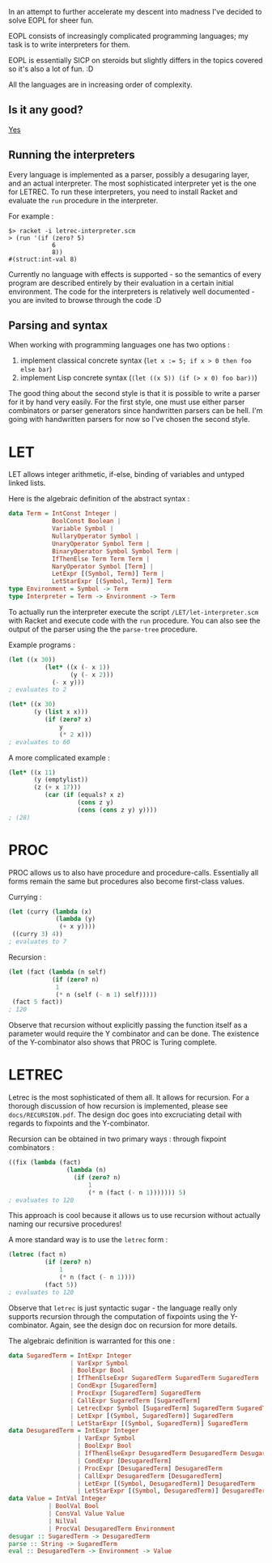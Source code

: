 In an attempt to further accelerate my descent into madness I've decided to solve EOPL for sheer fun.

EOPL consists of increasingly complicated programming languages; my task is to write interpreters for them. 

EOPL is essentially SICP on steroids but slightly differs in the topics covered so it's also a lot of fun. :D

All the languages are in increasing order of complexity. 

## Is it any good?

[Yes](https://news.ycombinator.com/item?id=3067434)

## Running the interpreters

Every language is implemented as a parser, possibly a desugaring layer, and an actual interpreter. The most sophisticated interpreter yet is the one for 
LETREC. To run these interpreters, you need to install Racket and evaluate the `run` procedure in the interpreter. 

For example :

```
$> racket -i letrec-interpreter.scm 
> (run '(if (zero? 5) 
            6
            8))
#(struct:int-val 8)
```

Currently no language with effects is supported - so the semantics of every program are described entirely by their evaluation in a certain initial environment. 
The code for the interpreters is relatively well documented - you are invited to browse through the code :D 

## Parsing and syntax

When working with programming languages one has two options : 

1. implement classical concrete syntax (`let x := 5; if x > 0 then foo else bar`)
2. implement Lisp concrete syntax (`(let ((x 5)) (if (> x 0) foo bar))`) 

The good thing about the second style is that it is possible to write a parser for it by hand very easily. 
For the first style, one must use either parser combinators or parser generators since handwritten parsers can be hell. 
I'm going with handwritten parsers for now so I've chosen the second style. 

# LET 

LET allows integer arithmetic, if-else, binding of variables and untyped linked lists. 

Here is the algebraic definition of the abstract syntax : 

```haskell
data Term = IntConst Integer | 
            BoolConst Boolean | 
            Variable Symbol |
            NullaryOperator Symbol |
            UnaryOperator Symbol Term |
            BinaryOperator Symbol Symbol Term |
            IfThenElse Term Term Term |
            NaryOperator Symbol [Term] |
            LetExpr [(Symbol, Term)] Term |
            LetStarExpr [(Symbol, Term)] Term 
type Environment = Symbol -> Term 
type Interpreter = Term -> Environment -> Term 
```

To actually run the interpreter execute the script `/LET/let-interpreter.scm` with Racket and execute code with the `run` procedure. You can also see the output of the parser using the the `parse-tree` procedure. 

Example programs : 

```scheme 
(let ((x 30))
          (let* ((x (- x 1))
                 (y (- x 2)))
            (- x y)))
; evaluates to 2
```

```scheme
(let* ((x 30)
       (y (list x x)))
          (if (zero? x)
              y
              (* 2 x)))
; evaluates to 60
```

A more complicated example :

```scheme
(let* ((x 11)
       (y (emptylist))
       (z (+ x 17)))
          (car (if (equals? x z)
                   (cons z y)
                   (cons (cons z y) y))))
; (28)
```

# PROC 

PROC allows us to also have procedure and procedure-calls. 
Essentially all forms remain the same but procedures also become first-class values. 

Currying : 
```scheme
(let (curry (lambda (x) 
             (lambda (y) 
              (+ x y))))
 ((curry 3) 4))
; evaluates to 7
```

Recursion : 
```scheme
(let (fact (lambda (n self) 
            (if (zero? n)
             1
             (* n (self (- n 1) self)))))
 (fact 5 fact))
; 120 
```

Observe that recursion without explicitly passing the function itself as a parameter would require the Y combinator and can be done. 
The existence of the Y-combinator also shows that PROC is Turing complete. 


# LETREC 

Letrec is the most sophisticated of them all. It allows for recursion. For a thorough discussion of how recursion is implemented, please see `docs/RECURSION.pdf`. The design doc goes into excruciating detail with regards to fixpoints and the Y-combinator. 

Recursion can be obtained in two primary ways : through fixpoint combinators : 

```scheme
((fix (lambda (fact)
                (lambda (n)
                  (if (zero? n)
                      1
                      (* n (fact (- n 1))))))) 5)
; evaluates to 120
```

This approach is cool because it allows us to use recursion without actually naming our recursive procedures! 

A more standard way is to use the `letrec` form : 

```scheme
(letrec (fact n)
          (if (zero? n)
              1
              (* n (fact (- n 1))))
          (fact 5))
; evaluates to 120
```

Observe that `letrec` is just syntactic sugar - the language really only supports recursion through the computation of fixpoints using the Y-combinator. Again, see the design doc on recursion for more details. 

The algebraic definition is warranted for this one :

```haskell
data SugaredTerm = IntExpr Integer 
                 | VarExpr Symbol
                 | BoolExpr Bool 
                 | IfThenElseExpr SugaredTerm SugaredTerm SugaredTerm 
                 | CondExpr [SugaredTerm]
                 | ProcExpr [SugaredTerm] SugaredTerm 
                 | CallExpr SugaredTerm [SugaredTerm]
                 | LetrecExpr Symbol [SugaredTerm] SugaredTerm SugaredTerm 
                 | LetExpr [(Symbol, SugaredTerm)] SugaredTerm 
                 | LetStarExpr [(Symbol, SugaredTerm)] SugaredTerm 
data DesugaredTerm = IntExpr Integer 
                   | VarExpr Symbol
                   | BoolExpr Bool  
                   | IfThenElseExpr DesugaredTerm DesugaredTerm DesugaredTerm 
                   | CondExpr [DesugaredTerm]
                   | ProcExpr [DesugaredTerm] DesugaredTerm 
                   | CallExpr DesugaredTerm [DesugaredTerm]
                   | LetExpr [(Symbol, DesugaredTerm)] DesugaredTerm 
                   | LetStarExpr [(Symbol, DesugaredTerm)] DesugaredTerm
data Value = IntVal Integer 
           | BoolVal Bool
           | ConsVal Value Value 
           | NilVal 
           | ProcVal DesugaredTerm Environment 
desugar :: SugaredTerm -> DesugaredTerm 
parse :: String -> SugaredTerm 
eval :: DesugaredTerm -> Environment -> Value 
```
